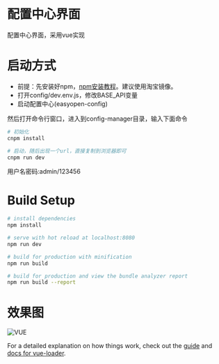 # 配置中心界面

配置中心界面，采用vue实现

# 启动方式

- 前提：先安装好npm，[npm安装教程](https://blog.csdn.net/zhangwenwu2/article/details/52778521)。建议使用淘宝镜像。
- 打开config/dev.env.js，修改BASE_API变量
- 启动配置中心(easyopen-config)

然后打开命令行窗口，进入到config-manager目录，输入下面命令

```bash
# 初始化
cnpm install

# 启动，随后出现一个url，直接复制到浏览器即可
cnpm run dev
```

用户名密码:admin/123456

# Build Setup

``` bash
# install dependencies
npm install

# serve with hot reload at localhost:8080
npm run dev

# build for production with minification
npm run build

# build for production and view the bundle analyzer report
npm run build --report
```

# 效果图

![VUE](https://images.gitee.com/uploads/images/2018/0726/203329_9b947e39_332975.png "2018-7-26-1.png")


For a detailed explanation on how things work, check out the [guide](http://vuejs-templates.github.io/webpack/) and [docs for vue-loader](http://vuejs.github.io/vue-loader).
